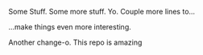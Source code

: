 Some Stuff. Some more stuff. Yo.
Couple more lines to...

...make things even more interesting.

Another change-o.
This repo is amazing
